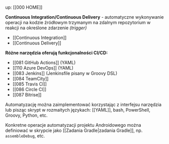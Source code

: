 up: [[000 HOME]]

**Continuous Integration/Continuous Delivery** - automatyczne wykonywanie operacji na kodzie źródłowym trzymanym na zdalnym repozytorium w reakcji na określone zdarzenie _(trigger)_

- [[Continuous Integration]]
- [[Continuous Delivery]]

**Różne narzędzia oferują funkcjonalności CI/CD:**
- [[081 GitHub Actions]] (YAML)
- [[110 Azure DevOps]] (YAML)
- [[083 Jenkins]] (Jenkinsfile pisany w Groovy DSL)
- [[084 TeamCity]]
- [[085 Travis CI]]
- [[086 Circle CI]]
- [[087 Bitrise]]

Automatyzację można zaimplementować korzystając z interfejsu narzędzia lub pisząc skrypt w rozmaitych językach: [[YAML]], bash, PowerShell, Groovy, Python, etc.

Konkretne operacje automatyzacji projektu Androidowego można definiować w skrypcie jako [[Zadania Gradle|zadania Gradle]], np. `assembleDebug`, etc.